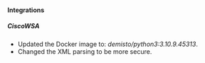 
#### Integrations
##### CiscoWSA
- Updated the Docker image to: *demisto/python3:3.10.9.45313*.
- Changed the XML parsing to be more secure.
